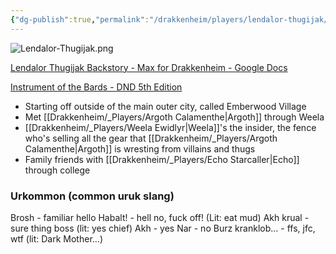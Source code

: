 ```yaml
---
{"dg-publish":true,"permalink":"/drakkenheim/players/lendalor-thugijak/"}
---
```



![Lendalor-Thugijak.png](/img/user/Attachments/Lendalor-Thugijak.png)


[Lendalor Thugijak Backstory - Max for Drakkenheim - Google Docs](https://docs.google.com/document/d/1CRENCXe_oWdvgqoE1We84slTeVto-IgB8c-FAHtZ97E/edit)

[Instrument of the Bards - DND 5th Edition](http://dnd5e.wikidot.com/wondrous-items:instrument-of-the-bards)

- Starting off outside of the main outer city, called Emberwood Village
- Met [[Drakkenheim/_Players/Argoth Calamenthe\|Argoth]] through Weela
- [[Drakkenheim/_Players/Weela Ewidlyr\|Weela]]'s the insider, the fence who's selling all the gear that [[Drakkenheim/_Players/Argoth Calamenthe\|Argoth]] is wresting from villains and thugs
- Family friends with [[Drakkenheim/_Players/Echo Starcaller\|Echo]] through college


### Urkommon (common uruk slang)
Brosh - familiar hello
Habalt! - hell no, fuck off! (Lit: eat mud)
Akh krual - sure thing boss (lit: yes chief)
Akh - yes
Nar - no
Burz kranklob… - ffs, jfc, wtf (lit: Dark Mother…)
